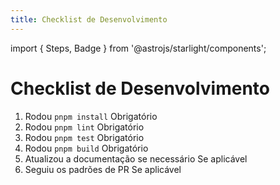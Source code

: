 ```yaml
---
title: Checklist de Desenvolvimento
---
```


import { Steps, Badge } from '@astrojs/starlight/components';

# Checklist de Desenvolvimento

<Steps>
  <ol>
    <li>Rodou <code>pnpm install</code> <Badge variant="tip">Obrigatório</Badge></li>
    <li>Rodou <code>pnpm lint</code> <Badge variant="tip">Obrigatório</Badge></li>
    <li>Rodou <code>pnpm test</code> <Badge variant="tip">Obrigatório</Badge></li>
    <li>Rodou <code>pnpm build</code> <Badge variant="tip">Obrigatório</Badge></li>
    <li>Atualizou a documentação se necessário <Badge variant="note">Se aplicável</Badge></li>
    <li>Seguiu os padrões de PR <Badge variant="note">Se aplicável</Badge></li>
  </ol>
</Steps>
